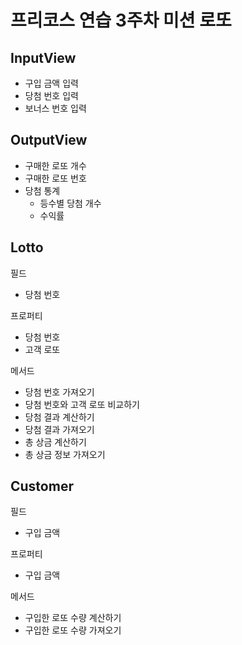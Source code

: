 # 프리코스 연습 3주차 미션 로또

## InputView

- 구입 금액 입력
- 당첨 번호 입력
- 보너스 번호 입력

## OutputView

- 구매한 로또 개수
- 구매한 로또 번호
- 당첨 통계
  - 등수별 당첨 개수
  - 수익률

## Lotto

필드

- 당첨 번호

프로퍼티

- 당첨 번호
- 고객 로또

메서드

- 당첨 번호 가져오기
- 당첨 번호와 고객 로또 비교하기
- 당첨 결과 계산하기
- 당첨 결과 가져오기
- 총 상금 계산하기
- 총 상금 정보 가져오기

## Customer

필드

- 구입 금액

프로퍼티

- 구입 금액

메서드

- 구입한 로또 수량 계산하기
- 구입한 로또 수량 가져오기
